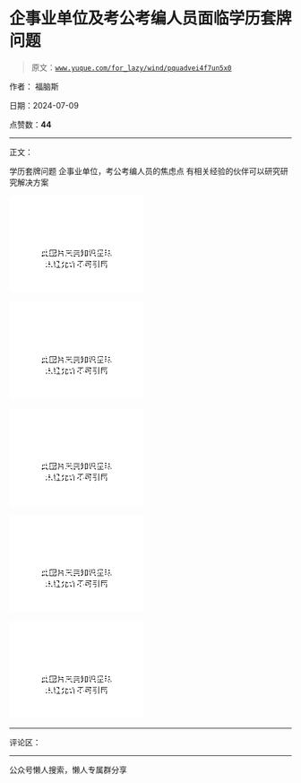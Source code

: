 # 企事业单位及考公考编人员面临学历套牌问题

> 原文：[`www.yuque.com/for_lazy/wind/pquadvei4f7un5x0`](https://www.yuque.com/for_lazy/wind/pquadvei4f7un5x0)

作者： 福脑斯

日期：2024-07-09

点赞数：**44**

* * *

正文：

学历套牌问题 企事业单位，考公考编人员的焦虑点 有相关经验的伙伴可以研究研究解决方案

![](img/2fb8c99a1f1cb721fc2a6252508ef863.png "None")

![](img/d00a746c4422a670d7411b532606ad08.png "None")

![](img/c5c8dbe3d9b93023fb148ef5b069593e.png "None")

![](img/7a623e36f44dafdd6c0181671c446bd3.png "None")

![](img/23a9a82aeefff2ce05d6a47248452ee1.png "None")

* * *

评论区：

* * *

公众号懒人搜索，懒人专属群分享